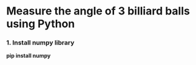 # Measure the angle of 3 billiard balls using Python
### 1. Install numpy library
**pip install numpy**
